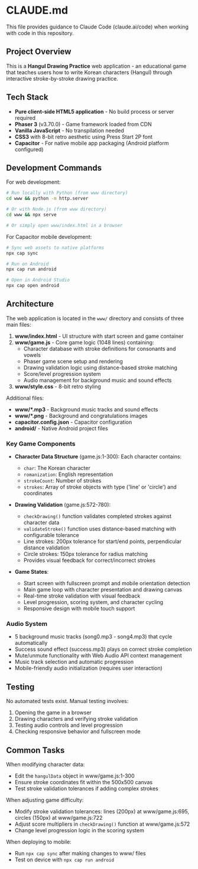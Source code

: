 # CLAUDE.md

This file provides guidance to Claude Code (claude.ai/code) when working with code in this repository.

## Project Overview

This is a **Hangul Drawing Practice** web application - an educational game that teaches users how to write Korean characters (Hangul) through interactive stroke-by-stroke drawing practice.

## Tech Stack

- **Pure client-side HTML5 application** - No build process or server required
- **Phaser 3** (v3.70.0) - Game framework loaded from CDN
- **Vanilla JavaScript** - No transpilation needed
- **CSS3** with 8-bit retro aesthetic using Press Start 2P font
- **Capacitor** - For native mobile app packaging (Android platform configured)

## Development Commands

For web development:
```bash
# Run locally with Python (from www directory)
cd www && python -m http.server

# Or with Node.js (from www directory)
cd www && npx serve

# Or simply open www/index.html in a browser
```

For Capacitor mobile development:
```bash
# Sync web assets to native platforms
npx cap sync

# Run on Android
npx cap run android

# Open in Android Studio
npx cap open android
```

## Architecture

The web application is located in the `www/` directory and consists of three main files:

1. **www/index.html** - UI structure with start screen and game container
2. **www/game.js** - Core game logic (1048 lines) containing:
   - Character database with stroke definitions for consonants and vowels
   - Phaser game scene setup and rendering
   - Drawing validation logic using distance-based stroke matching
   - Score/level progression system
   - Audio management for background music and sound effects
3. **www/style.css** - 8-bit retro styling

Additional files:
- **www/*.mp3** - Background music tracks and sound effects  
- **www/*.png** - Background and congratulations images
- **capacitor.config.json** - Capacitor configuration
- **android/** - Native Android project files

### Key Game Components

- **Character Data Structure** (game.js:1-300): Each character contains:
  - `char`: The Korean character
  - `romanization`: English representation
  - `strokeCount`: Number of strokes
  - `strokes`: Array of stroke objects with type ('line' or 'circle') and coordinates

- **Drawing Validation** (game.js:572-780): 
  - `checkDrawing()` function validates completed strokes against character data
  - `validateStroke()` function uses distance-based matching with configurable tolerance
  - Line strokes: 200px tolerance for start/end points, perpendicular distance validation
  - Circle strokes: 150px tolerance for radius matching
  - Provides visual feedback for correct/incorrect strokes

- **Game States**:
  - Start screen with fullscreen prompt and mobile orientation detection
  - Main game loop with character presentation and drawing canvas
  - Real-time stroke validation with visual feedback
  - Level progression, scoring system, and character cycling
  - Responsive design with mobile touch support

### Audio System

- 5 background music tracks (song0.mp3 - song4.mp3) that cycle automatically
- Success sound effect (success.mp3) plays on correct stroke completion
- Mute/unmute functionality with Web Audio API context management
- Music track selection and automatic progression
- Mobile-friendly audio initialization (requires user interaction)

## Testing

No automated tests exist. Manual testing involves:
1. Opening the game in a browser
2. Drawing characters and verifying stroke validation
3. Testing audio controls and level progression
4. Checking responsive behavior and fullscreen mode

## Common Tasks

When modifying character data:
- Edit the `hangulData` object in www/game.js:1-300
- Ensure stroke coordinates fit within the 500x500 canvas
- Test stroke validation tolerances if adding complex strokes

When adjusting game difficulty:
- Modify stroke validation tolerances: lines (200px) at www/game.js:695, circles (150px) at www/game.js:722
- Adjust score multipliers in `checkDrawing()` function at www/game.js:572
- Change level progression logic in the scoring system

When deploying to mobile:
- Run `npx cap sync` after making changes to www/ files
- Test on device with `npx cap run android`
